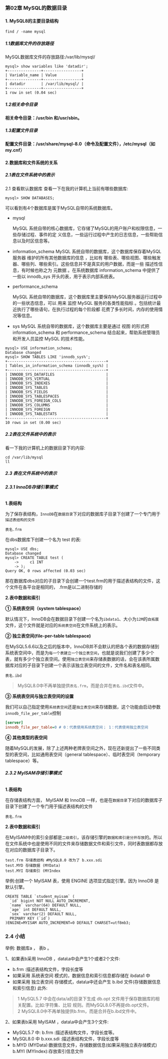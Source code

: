 <!--
 * @Author: tuWei
 * @Date: 2022-08-17 00:53:59
 * @LastEditors: tuWei
 * @LastEditTime: 2022-08-18 15:18:08
-->
### 第02章 MySQL的数据目录

#### **1. MySQL8的主要目录结构**

```shell
find / -name mysql
```

##### **1.1数据库文件的存放路径** 

MySQL数据库文件的存放路径:/var/lib/mysql/
```mysql
mysql> show variables like 'datadir';
+---------------+-----------------+
| Variable_name | Value           |
+---------------+-----------------+
| datadir       | /var/lib/mysql/ |
+---------------+-----------------+
1 row in set (0.04 sec)
```

##### **1.2相关命令目录**

**相关命令目录：/usr/bin 和/usr/sbin。**

##### **1.3配置文件目录**

**配置文件目录：/usr/share/mysql-8.0（命令及配置文件），/etc/mysql（如my.cnf）**

#### **2.数据库和文件系统的关系**

##### **2.1表在文件系统中的表示** 
2.1 查看默认数据库
查看一下在我的计算机上当前有哪些数据库:
```mysql 
mysql> SHOW DATABASES;
```
可以看到有4个数据库是属于MySQL自带的系统数据库。
- mysql

  MySQL 系统自带的核心数据库，它存储了MySQL的用户账户和权限信息，一些存储过程、事件的定 义信息，一些运行过程中产生的日志信息，一些帮助信息以及时区信息等。

- information_schema
 MySQL 系统自带的数据库，这个数据库保存着MySQL服务器 维护的所有其他数据库的信息 ，比如有 哪些表、哪些视图、哪些触发器、哪些列、哪些索引。这些信息并不是真实的用户数据，而是一些 描述性信息，有时候也称之为 元数据 。在系统数据库 information_schema 中提供了一些以
innodb_sys 开头的表，用于表示内部系统表。

- performance_schema

  MySQL 系统自带的数据库，这个数据库里主要保存MySQL服务器运行过程中的一些状态信息，可以 用来 监控 MySQL 服务的各类性能指标 。包括统计最近执行了哪些语句，在执行过程的每个阶段都 花费了多长时间，内存的使用情况等信息。
  
- sys
  MySQL 系统自带的数据库，这个数据库主要是通过 视图 的形式把 information_schema 和 performance_schema 结合起来，帮助系统管理员和开发人员监控 MySQL 的技术性能。
```mysql
mysql> USE information_schema;
Database changed
mysql> SHOW TABLES LIKE 'innodb_sys%';
+--------------------------------------------+
| Tables_in_information_schema (innodb_sys%) |
+--------------------------------------------+
| INNODB_SYS_DATAFILES                       |
| INNODB_SYS_VIRTUAL                         |
| INNODB_SYS_INDEXES                         |
| INNODB_SYS_TABLES                          |
| INNODB_SYS_FIELDS                          |
| INNODB_SYS_TABLESPACES                     |
| INNODB_SYS_FOREIGN_COLS                    |
| INNODB_SYS_COLUMNS                         |
| INNODB_SYS_FOREIGN                         |
| INNODB_SYS_TABLESTATS                      |
+--------------------------------------------+
10 rows in set (0.00 sec)
```

##### **2.2表在文件系统中的表示** 
看一下我的计算机上的数据目录下的内容:

```shell
cd /var/lib/mysql
ll

```
##### 2.3 表在文件系统中的表示
###### **2.3.1 InnoDB存储引擎模式** 

**1.表结构**

为了保存表结构，`InnoDB`在`数据目录`下对应的数据库子目录下创建了一个专门用于`描述表结构的文件`

```
表名.frm
```
在dbs数据库下创建一个名为 test 的表:
```mysql
mysql> USE dbs;
Database changed
mysql> CREATE TABLE test (
    ->     c1 INT
    -> );
Query OK, 0 rows affected (0.03 sec)
```
那在数据库dbs对应的子目录下会创建一个test.frm的用于描述表结构的文件，这个文件在各平台是相同的， .frm是以二进制存储的

**2.表中数据和索引**

**① 系统表空间（system tablespace）**

默认情况下，InnoDB会在数据目录下创建一个名为`ibdata1`、大小为`12M`的`自拓展`文件，这个文件就是对应的`系统表空间`在文件系统上的表示。

**② 独立表空间(file-per-table tablespace)** 

在MySQL5.6.6以及之后的版本中，InnoDB并不会默认的把各个表的数据存储到系统表空间中，而是为`每一个表建立一个独立表空间`，也就是说我们创建了多少个表，就有多少个独立表空间。使用`独立表空间`来存储表数据的话，会在该表所属数据库对应的子目录下创建一个表示该独立表空间的文件，文件名和表名相同。

```
表名.ibd
```

> MySQL8.0中不再单独提供`表名.frm`，而是合并在`表名.ibd`文件中。

**③ 系统表空间与独立表空间的设置**

我们可以自己指定使用`系统表空间`还是`独立表空间`来存储数据，这个功能由启动参数`innodb_file_per_table`控制

```ini
[server] 
innodb_file_per_table=0 # 0：代表使用系统表空间； 1：代表使用独立表空间
```

**④ 其他类型的表空间**

随着MySQL的发展，除了上述两种老牌表空间之外，现在还新提出了一些不同类型的表空间，比如通用表空间（general tablespace）、临时表空间（temporary tablespace）等。

###### **2.3.2 MyISAM存储引擎模式** 

**1.表结构**

在存储表结构方面， MyISAM 和 InnoDB 一样，也是在`数据目录`下对应的数据库子目录下创建了一个专门用于描述表结构的文件

```
表名.frm
```

**2.表中数据和索引**

在MyISAM中的索引全部都是`二级索引`，该存储引擎的`数据和索引是分开存放`的。所以在文件系统中也是使用不同的文件来存储数据文件和索引文件，同时表数据都存放在对应的数据库子目录下。

```mysql
test.frm 存储表结构 #MySQL8.0 改为了 b.xxx.sdi
test.MYD 存储数据 (MYData) 
test.MYI 存储索引 (MYIndex
```
举例:创建一个 MyISAM 表，使用 ENGINE 选项显式指定引擎。因为 InnoDB 是默认引擎。

```mysql
CREATE TABLE `student_myisam` (
  `id` bigint NOT NULL AUTO_INCREMENT,
  `name` varchar(64) DEFAULT NULL,
  `age` int DEFAULT NULL,
  `sex` varchar(2) DEFAULT NULL,
  PRIMARY KEY (`id`)
)ENGINE=MYISAM AUTO_INCREMENT=0 DEFAULT CHARSET=utf8mb3;
```

### 2.4 小结
举例: 数据库a ， 表b 。

1、如果表b采用 InnoDB ，data\a中会产生1个或者2个文件:
  - b.frm :描述表结构文件，字段长度等
  - 如果采用 系统表空间 模式的，数据信息和索引信息都存储在 ibdata1 中
  - 如果采用 独立表空间 存储模式，data\a中还会产生 b.ibd 文件(存储数据信息和索引信息) 
此外:
> 1 MySQL5.7 中会在data/a的目录下生成 db.opt 文件用于保存数据库的相关配置。比如:字符集、比较 规则。而MySQL8.0不再提db.opt文件。  
> 2 MySQL8.0中不再单独提供b.frm，而是合并在b.ibd文件中。 

2、如果表b采用 MyISAM ，data\a中会产生3个文件:
  - MySQL5.7 中: b.frm :描述表结构文件，字段长度等。 
  - MySQL8.0 中 b.xxx.sdi :描述表结构文件，字段长度等
  - b.MYD (MYData):数据信息文件，存储数据信息(如果采用独立表存储模式) b.MYI (MYIndex):存放索引信息文件